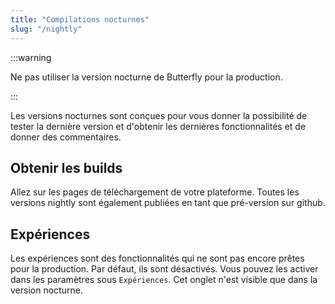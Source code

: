 ```yaml
---
title: "Compilations nocturnes"
slug: "/nightly"
---
```


:::warning

Ne pas utiliser la version nocturne de Butterfly pour la production.

:::

Les versions nocturnes sont conçues pour vous donner la possibilité de tester la dernière version et d'obtenir les dernières fonctionnalités et de donner des commentaires.

## Obtenir les builds

Allez sur les pages de téléchargement de votre plateforme. Toutes les versions nightly sont également publiées en tant que pré-version sur github.

## Expériences

Les expériences sont des fonctionnalités qui ne sont pas encore prêtes pour la production. Par défaut, ils sont désactivés. Vous pouvez les activer dans les paramètres sous `Expériences`. Cet onglet n'est visible que dans la version nocturne.
